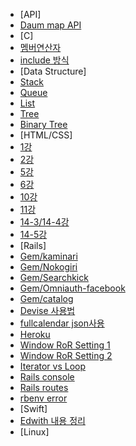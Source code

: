 * [API]
 * [Daum map API]([API]/[API]Daum_map_API.md)
* [C]
 * [멤버연산자]([C]/[C]멤버연산자.md)
 * [include 방식]([C]/[C]include방식_차이점.md)
* [Data Structure]
 * [Stack]([Data_structure]/[DS]Stack.md)
 * [Queue]([Data_structure]/[DS]Queue.md)
 * [List]([Data_structure]/[DS]Lists.md)
 * [Tree]([Data_structure]/[DS].Treemd)
 * [Binary Tree]([Data_structure]/[DS]Binary_Tree.md)
* [HTML/CSS]
 * [1강]([HTML/CSS]/[HTML/CSS]1강.md)
 * [2강]([HTML/CSS]/[HTML/CSS]2강.md)
 * [5강]([HTML/CSS]/[HTML/CSS]5강.md)
 * [6강]([HTML/CSS]/[HTML/CSS]6강.md)
 * [10강]([HTML/CSS]/[HTML/CSS]10강.md)
 * [11강]([HTML/CSS]/[HTML/CSS]11강.md)
 * [14-3/14-4강]([HTML/CSS]/[HTML/CSS]14-3_14-4강.md)
 * [14-5강]([HTML/CSS]/[HTML/CSS]14-5강.md)
* [Rails]
 * [Gem/kaminari]([Ruby]/[Rails]Gem_kaminari.md)
 * [Gem/Nokogiri]([Ruby]/[Rails]Gem_Nokogiri.md)
 * [Gem/Searchkick]([Ruby]/[Rails]Gem_Searchkick_사용하기.md)
 * [Gem/Omniauth-facebook]([Ruby]/[Rails]Omniauth-facebook.md)
 * [Gem/catalog]([Ruby]/[Ruby]Gem_catalog.md)
 * [Devise 사용법]([Ruby]/[Rails]Devise_사용법.md)
 * [fullcalendar json사용]([Ruby]/[Rails]fullcalendar-json연동.md)
 * [Heroku]([Ruby]/[Rails]Heroku사용하기.md)
 * [Window RoR Setting 1]([Ruby]/[Rails]Window_RoR_setting.md)
 * [Window RoR Setting 2]([Ruby]/[Rails]Window_RoR_setting_v2.md)
 * [Iterator vs Loop]([Ruby]/[Ruby]Iterator_vs_Loop.md)
 * [Rails console]([Ruby]/[Ruby]Rails_Console.md)
 * [Rails routes]([Ruby]/[Ruby]rails_routes.md)
 * [rbenv error]([Ruby]/[Ruby]rbenv설치오류.md)
* [Swift]
 * [Edwith 내용 정리]([Swift]/[Edwith]Swift_핵심문법.md)
* [Linux]

